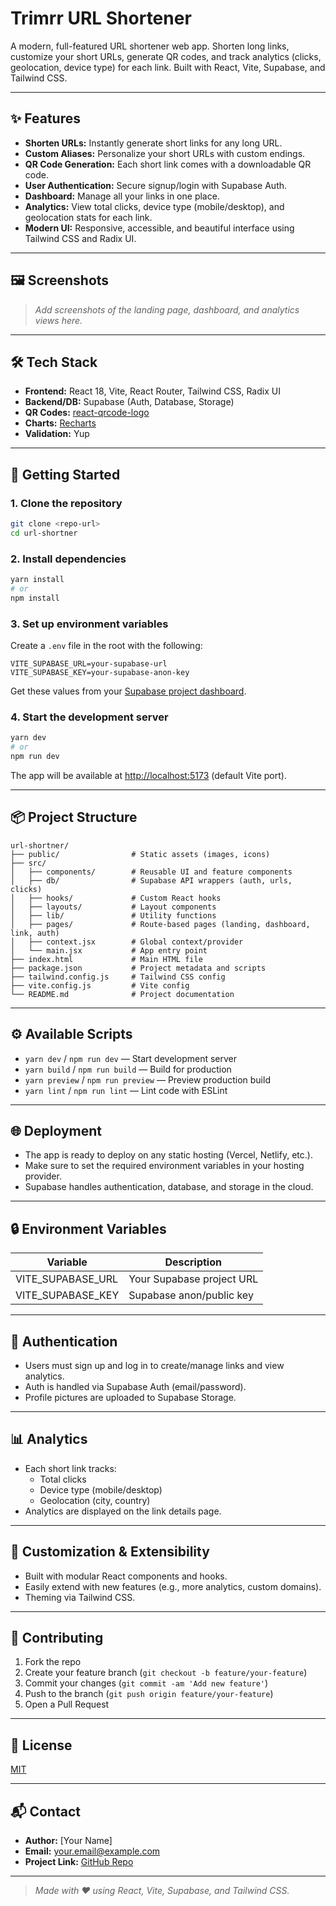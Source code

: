 # Trimrr URL Shortener

A modern, full-featured URL shortener web app. Shorten long links, customize your short URLs, generate QR codes, and track analytics (clicks, geolocation, device type) for each link. Built with React, Vite, Supabase, and Tailwind CSS.

---

## ✨ Features

- **Shorten URLs:** Instantly generate short links for any long URL.
- **Custom Aliases:** Personalize your short URLs with custom endings.
- **QR Code Generation:** Each short link comes with a downloadable QR code.
- **User Authentication:** Secure signup/login with Supabase Auth.
- **Dashboard:** Manage all your links in one place.
- **Analytics:** View total clicks, device type (mobile/desktop), and geolocation stats for each link.
- **Modern UI:** Responsive, accessible, and beautiful interface using Tailwind CSS and Radix UI.

---

## 🖼️ Screenshots

> _Add screenshots of the landing page, dashboard, and analytics views here._

---

## 🛠️ Tech Stack

- **Frontend:** React 18, Vite, React Router, Tailwind CSS, Radix UI
- **Backend/DB:** Supabase (Auth, Database, Storage)
- **QR Codes:** [react-qrcode-logo](https://github.com/gcoro/react-qrcode-logo)
- **Charts:** [Recharts](https://recharts.org/)
- **Validation:** Yup

---

## 🚀 Getting Started

### 1. Clone the repository

```bash
git clone <repo-url>
cd url-shortner
```

### 2. Install dependencies

```bash
yarn install
# or
npm install
```

### 3. Set up environment variables

Create a `.env` file in the root with the following:

```env
VITE_SUPABASE_URL=your-supabase-url
VITE_SUPABASE_KEY=your-supabase-anon-key
```

Get these values from your [Supabase project dashboard](https://app.supabase.com/).

### 4. Start the development server

```bash
yarn dev
# or
npm run dev
```

The app will be available at [http://localhost:5173](http://localhost:5173) (default Vite port).

---

## 📦 Project Structure

```
url-shortner/
├── public/                # Static assets (images, icons)
├── src/
│   ├── components/        # Reusable UI and feature components
│   ├── db/                # Supabase API wrappers (auth, urls, clicks)
│   ├── hooks/             # Custom React hooks
│   ├── layouts/           # Layout components
│   ├── lib/               # Utility functions
│   ├── pages/             # Route-based pages (landing, dashboard, link, auth)
│   ├── context.jsx        # Global context/provider
│   └── main.jsx           # App entry point
├── index.html             # Main HTML file
├── package.json           # Project metadata and scripts
├── tailwind.config.js     # Tailwind CSS config
├── vite.config.js         # Vite config
└── README.md              # Project documentation
```

---

## ⚙️ Available Scripts

- `yarn dev` / `npm run dev` — Start development server
- `yarn build` / `npm run build` — Build for production
- `yarn preview` / `npm run preview` — Preview production build
- `yarn lint` / `npm run lint` — Lint code with ESLint

---

## 🌐 Deployment

- The app is ready to deploy on any static hosting (Vercel, Netlify, etc.).
- Make sure to set the required environment variables in your hosting provider.
- Supabase handles authentication, database, and storage in the cloud.

---

## 🔒 Environment Variables

| Variable            | Description                |
|---------------------|----------------------------|
| VITE_SUPABASE_URL   | Your Supabase project URL  |
| VITE_SUPABASE_KEY   | Supabase anon/public key   |

---

## 👤 Authentication

- Users must sign up and log in to create/manage links and view analytics.
- Auth is handled via Supabase Auth (email/password).
- Profile pictures are uploaded to Supabase Storage.

---

## 📊 Analytics

- Each short link tracks:
  - Total clicks
  - Device type (mobile/desktop)
  - Geolocation (city, country)
- Analytics are displayed on the link details page.

---

## 🧩 Customization & Extensibility

- Built with modular React components and hooks.
- Easily extend with new features (e.g., more analytics, custom domains).
- Theming via Tailwind CSS.

---

## 🤝 Contributing

1. Fork the repo
2. Create your feature branch (`git checkout -b feature/your-feature`)
3. Commit your changes (`git commit -am 'Add new feature'`)
4. Push to the branch (`git push origin feature/your-feature`)
5. Open a Pull Request

---

## 📄 License

[MIT](LICENSE)

---

## 📬 Contact

- **Author:** [Your Name]
- **Email:** your.email@example.com
- **Project Link:** [GitHub Repo](<repo-url>)

---

> _Made with ❤️ using React, Vite, Supabase, and Tailwind CSS._ 